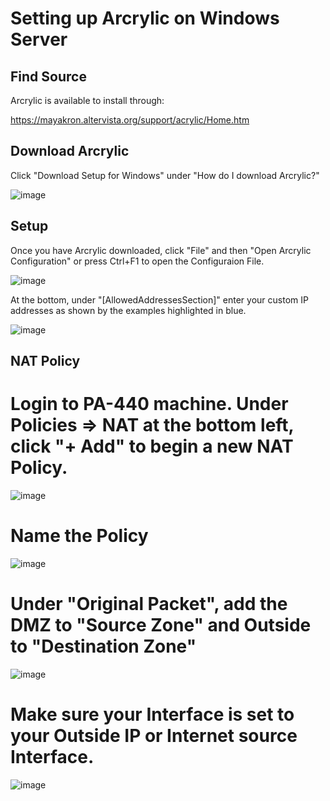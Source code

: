 # Setting up Arcrylic on Windows Server

## Find Source

Arcrylic is available to install through:

https://mayakron.altervista.org/support/acrylic/Home.htm

## Download Arcrylic

Click "Download Setup for Windows" under "How do I download Arcrylic?"

![image](https://user-images.githubusercontent.com/55543355/223294928-166262c3-30c6-4ea0-bf1d-cb8340a31ebe.png)

## Setup

Once you have Arcrylic downloaded, click "File" and then "Open Arcrylic Configuration" or press Ctrl+F1 to open the Configuraion File.

![image](https://user-images.githubusercontent.com/55543355/223299409-f1459512-1807-4ea6-a93d-973054b15d37.png)


At the bottom, under "[AllowedAddressesSection]" enter your custom IP addresses as shown by the examples highlighted in blue.

![image](https://user-images.githubusercontent.com/55543355/223296946-22c978ba-2d7f-4885-b53c-a0c4acccd828.png)

## NAT Policy

# Login to PA-440 machine. Under Policies => NAT at the bottom left, click "+ Add" to begin a new NAT Policy.

![image](https://user-images.githubusercontent.com/55543355/223483093-a36a2d99-080e-4c1a-8b49-7016d3452e28.png)

# Name the Policy

![image](https://user-images.githubusercontent.com/55543355/223483355-3a34a6da-c8f2-46dc-8774-b116711e07b4.png)

# Under "Original Packet", add the DMZ to "Source Zone" and Outside to "Destination Zone"

![image](https://user-images.githubusercontent.com/55543355/223483673-b1d52c5a-377b-4d04-a22e-47748a8d0860.png)

# Make sure your Interface is set to your Outside IP or Internet source Interface.

![image](https://user-images.githubusercontent.com/55543355/223484504-a8526ec5-d9e4-4a69-aa9a-c3c413c7c316.png)


